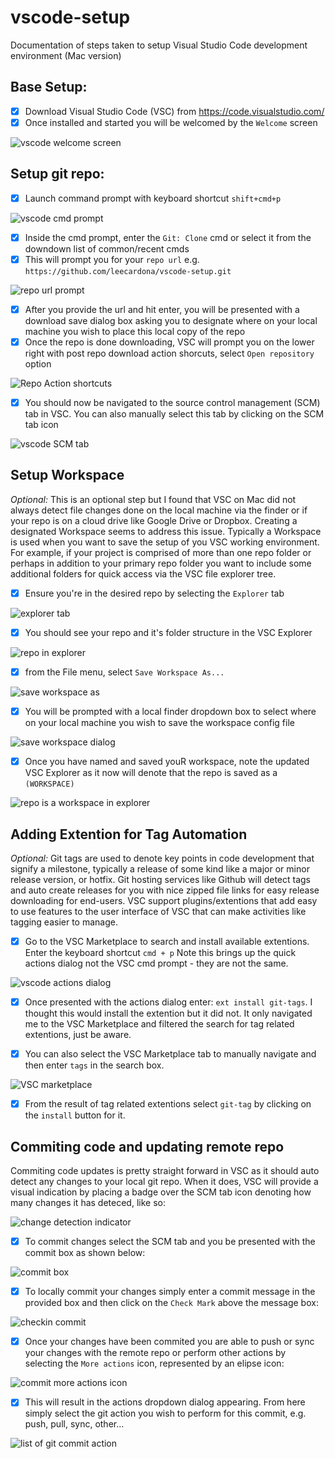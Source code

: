 # vscode-setup
Documentation of steps taken to setup Visual Studio Code development environment (Mac version)

## Base Setup:
- [X] Download Visual Studio Code (VSC) from https://code.visualstudio.com/
- [X] Once installed and started you will be welcomed by the `Welcome` screen

![vscode welcome screen](https://github.com/leecardona/vscode-setup/blob/master/assets/vscode_welcome_scrn.png?raw=true)

## Setup git repo:
- [X] Launch command prompt with keyboard shortcut `shift+cmd+p`

![vscode cmd prompt](https://raw.githubusercontent.com/leecardona/vscode-setup/master/assets/vscode_cmd_prompt.png)
- [X] Inside the cmd prompt, enter the `Git: Clone` cmd or select it from the downdown list of common/recent cmds
- [X] This will prompt you for your `repo url` e.g. `https://github.com/leecardona/vscode-setup.git` 

![repo url prompt](https://github.com/leecardona/vscode-setup/blob/master/assets/repo_url_prompt.png?raw=true)
- [X] After you provide the url and hit enter, you will be presented with a download save dialog box asking you to designate where on your local machine you wish to place this local copy of the repo
- [X] Once the repo is done downloading, VSC will prompt you on the lower right with post repo download action shorcuts, select `Open repository` option 

![Repo Action shortcuts](https://github.com/leecardona/vscode-setup/blob/master/assets/vscode_post_repo_add_actions_dialog.png?raw=true)
- [X] You should now be navigated to the source control management (SCM) tab in VSC. You can also manually select this tab by clicking on the SCM tab icon 

![vscode SCM tab](https://github.com/leecardona/vscode-setup/blob/master/assets/vscode_src_ctr_tab.png?raw=true)

## Setup Workspace
*Optional:* This is an optional step but I found that VSC on Mac did not always detect file changes done on the local machine via the finder or if your repo is on a cloud drive like Google Drive or Dropbox. Creating a designated Workspace seems to address this issue. Typically a Workspace is used when you want to save the setup of you VSC working environment. For example, if your project is comprised of more than one repo folder or perhaps in addition to your primary repo folder you want to include some additional folders for quick access via the VSC file explorer tree.

- [X] Ensure you're in the desired repo by selecting the `Explorer` tab

![explorer tab](https://github.com/leecardona/vscode-setup/blob/master/assets/vscode_explorer_tab.png?raw=true)

- [X] You should see your repo and it's folder structure in the VSC Explorer

![repo in explorer](https://github.com/leecardona/vscode-setup/blob/master/assets/vscode_explorer_tree.png?raw=true)

- [X] from the File menu, select `Save Workspace As...`

![save workspace as](https://github.com/leecardona/vscode-setup/blob/master/assets/vscode_save_workspace.png?raw=true)

- [X] You will be prompted with a local finder dropdown box to select where on your local machine you wish to save the workspace config file

![save workspace dialog](https://github.com/leecardona/vscode-setup/blob/master/assets/vscode_save_workspace_dialog_box.png?raw=true)

- [X] Once you have named and saved youR workspace, note the updated VSC Explorer as it now will denote that the repo is saved as a `(WORKSPACE)`

![repo is a workspace in explorer](https://github.com/leecardona/vscode-setup/blob/master/assets/vscode_workspace_in_explorer.png?raw=true)

## Adding Extention for Tag Automation
*Optional:* Git tags are used to denote key points in code development that signify a milestone, typically a release of some kind like a major or minor release version, or hotfix. Git hosting services like Github will detect tags and auto create releases for you with nice zipped file links for easy release downloading for end-users. VSC support plugins/extentions that add easy to use features to the user interface of VSC that can make activities like tagging easier to manage. 

- [X] Go to the VSC Marketplace to search and install available extentions. Enter the keyboard shortcut `cmd + p` Note this brings up the quick actions dialog not the VSC cmd prompt - they are not the same.

![vscode actions dialog](https://github.com/leecardona/vscode-setup/blob/master/assets/vscode_action_cmd_prompt.png?raw=true)

- [X] Once presented with the actions dialog enter: `ext install git-tags`. I thought this would install the extention but it did not. It only navigated me to the VSC Marketplace and filtered the search for tag related extentions, just be aware. 

- [X] You can also select the VSC Marketplace tab to manually navigate and then enter `tags` in the search box.

![VSC marketplace](https://github.com/leecardona/vscode-setup/blob/master/assets/vscode_marketplace.png?raw=true)

- [X] From the result of tag related extentions select `git-tag` by clicking on the `install` button for it.

## Commiting code and updating remote repo
Commiting code updates is pretty straight forward in VSC as it should auto detect any changes to your local git repo. When it does, VSC will provide a visual indication by placing a badge over the SCM tab icon denoting how many changes it has deteced, like so:

![change detection indicator](https://github.com/leecardona/vscode-setup/blob/master/assets/change_detected.png?raw=true)

- [X] To commit changes select the SCM tab and you be presented with the commit box as shown below:

![commit box](https://github.com/leecardona/vscode-setup/blob/master/assets/vscode_src_ctrl_chg_commit.png?raw=true)

- [X] To locally commit your changes simply enter a commit message in the provided box and then click on the `Check Mark` above the message box:

![checkin commit](https://github.com/leecardona/vscode-setup/blob/master/assets/vscode_commit_checkmark.png?raw=true)

- [X] Once your changes have been commited you are able to push or sync your changes with the remote repo or perform other actions by selecting the `More actions` icon, represented by an elipse icon:

![commit more actions icon](https://github.com/leecardona/vscode-setup/blob/master/assets/vscode_commit_actions.png?raw=true)

- [X] This will result in the actions dropdown dialog appearing. From here simply select the git action you wish to perform for this commit, e.g. push, pull, sync, other...

![list of git commit action](https://github.com/leecardona/vscode-setup/blob/master/assets/vscode_commit_actions_list.png?raw=true)

